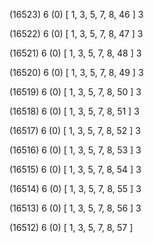 (16523) 6 (0) [ 1, 3, 5, 7, 8, 46 ] 3 


(16522) 6 (0) [ 1, 3, 5, 7, 8, 47 ] 3 


(16521) 6 (0) [ 1, 3, 5, 7, 8, 48 ] 3 


(16520) 6 (0) [ 1, 3, 5, 7, 8, 49 ] 3 


(16519) 6 (0) [ 1, 3, 5, 7, 8, 50 ] 3 


(16518) 6 (0) [ 1, 3, 5, 7, 8, 51 ] 3 


(16517) 6 (0) [ 1, 3, 5, 7, 8, 52 ] 3 


(16516) 6 (0) [ 1, 3, 5, 7, 8, 53 ] 3 


(16515) 6 (0) [ 1, 3, 5, 7, 8, 54 ] 3 


(16514) 6 (0) [ 1, 3, 5, 7, 8, 55 ] 3 


(16513) 6 (0) [ 1, 3, 5, 7, 8, 56 ] 3 


(16512) 6 (0) [ 1, 3, 5, 7, 8, 57 ]  

